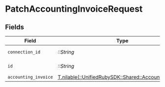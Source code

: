 # PatchAccountingInvoiceRequest


## Fields

| Field                                                                                              | Type                                                                                               | Required                                                                                           | Description                                                                                        |
| -------------------------------------------------------------------------------------------------- | -------------------------------------------------------------------------------------------------- | -------------------------------------------------------------------------------------------------- | -------------------------------------------------------------------------------------------------- |
| `connection_id`                                                                                    | *::String*                                                                                         | :heavy_check_mark:                                                                                 | ID of the connection                                                                               |
| `id`                                                                                               | *::String*                                                                                         | :heavy_check_mark:                                                                                 | ID of the Invoice                                                                                  |
| `accounting_invoice`                                                                               | [T.nilable(::UnifiedRubySDK::Shared::AccountingInvoice)](../../models/shared/accountinginvoice.md) | :heavy_minus_sign:                                                                                 | N/A                                                                                                |
